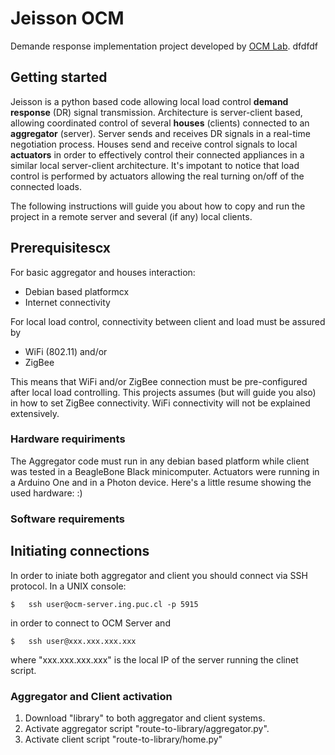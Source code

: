 # Jeisson OCM
Demande response implementation project developed by [OCM Lab](http://ocm.ing.puc.cl/).
dfdfdf
## Getting started
Jeisson is a python based code allowing local load control **demand response** (DR) signal transmission. Architecture is server-client based, allowing coordinated control of several **houses** (clients) connected to an **aggregator** (server). Server sends and receives DR signals in a real-time negotiation process. Houses send and receive control signals to local **actuators** in order to effectively control their connected appliances in a similar local server-client architecture. It's impotant to notice that load control is performed by actuators allowing the real turning on/off of the connected loads.

The following instructions will guide you about how to copy and run the project in a remote server and several (if any) local clients.

## Prerequisitescx
For basic aggregator and houses interaction:
* Debian based platformcx
* Internet connectivity

For local load control, connectivity between client and load must be assured by 
* WiFi (802.11) and/or
* ZigBee

This means that WiFi and/or ZigBee connection must be pre-configured after local load controlling. This projects assumes (but will guide you also) in how to set ZigBee connectivity. WiFi connectivity will not be explained extensively.

### Hardware requiriments
The Aggregator code must run in any debian based platform while client was tested in a BeagleBone Black minicomputer. Actuators were running in a Arduino One and in a Photon device. Here's a little resume  showing the used hardware:
:)
### Software requirements


## Initiating connections
In order to iniate both aggregator and client you should connect via SSH protocol. In a UNIX console:
```
$	ssh user@ocm-server.ing.puc.cl -p 5915
```
in order to connect to OCM Server and
```
$	ssh user@xxx.xxx.xxx.xxx
```
where "xxx.xxx.xxx.xxx" is the local IP of the server running the clinet script.

### Aggregator and Client activation
1. Download "library" to both aggregator and client systems.
2. Activate aggregator script "route-to-library/aggregator.py".
3. Activate client script "route-to-library/home.py"


